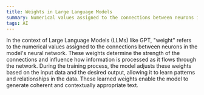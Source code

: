 ```yaml
---
title: Weights in Large Language Models
summary: Numerical values assigned to the connections between neurons in the model's neural network
tags: AI
---
```

In the context of Large Language Models (LLMs) like GPT, "weight" refers to the numerical values assigned to the connections between neurons in the model's neural network. These weights determine the strength of the connections and influence how information is processed as it flows through the network. During the training process, the model adjusts these weights based on the input data and the desired output, allowing it to learn patterns and relationships in the data. These learned weights enable the model to generate coherent and contextually appropriate text.